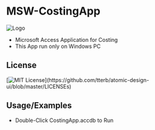 # MSW-CostingApp

![Logo](https://www.myitshwewah.com/uploads/6/0/3/6/60366863/full-logo-horizontal_2.png)



- Microsoft Access Application for Costing
- This App run only on Windows PC

## License
[![MIT License](https://img.shields.io/apm/l/atomic-design-ui.svg?)](https://github.com/tterb/atomic-design-ui/blob/master/LICENSEs)


## Usage/Examples

- Double-Click CostingApp.accdb to Run 

